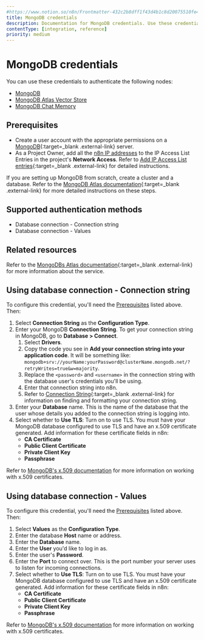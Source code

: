 ```yaml
---
#https://www.notion.so/n8n/Frontmatter-432c2b8dff1f43d4b1c8d20075510fe4
title: MongoDB credentials
description: Documentation for MongoDB credentials. Use these credentials to authenticate MongoDB in n8n, a workflow automation platform.
contentType: [integration, reference]
priority: medium
---
```


# MongoDB credentials

You can use these credentials to authenticate the following nodes:

- [MongoDB](/integrations/builtin/app-nodes/n8n-nodes-base.mongodb.md)
- [MongoDB Atlas Vector Store](/integrations/builtin/cluster-nodes/root-nodes/n8n-nodes-langchain.vectorstoremongodbatlas.md)
- [MongoDB Chat Memory](/integrations/builtin/cluster-nodes/sub-nodes/n8n-nodes-langchain.memorymongochat.md)

## Prerequisites

- Create a user account with the appropriate permissions on a [MongoDB](https://www.mongodb.com/){:target=_blank .external-link} server.
- As a Project Owner, add all the [n8n IP addresses](/manage-cloud/cloud-ip.md) to the IP Access List Entries in the project's **Network Access**. Refer to [Add IP Access List entries](https://www.mongodb.com/docs/atlas/security/ip-access-list/#add-ip-access-list-entries){:target=_blank .external-link} for detailed instructions.

If you are setting up MongoDB from scratch, create a cluster and a database. Refer to the [MongoDB Atlas documentation](https://www.mongodb.com/docs/atlas/){:target=_blank .external-link} for more detailed instructions on these steps.

## Supported authentication methods

- Database connection - Connection string
- Database connection - Values

## Related resources

Refer to the [MongoDBs Atlas documentation](https://www.mongodb.com/docs/atlas/){:target=_blank .external-link} for more information about the service.

## Using database connection - Connection string

To configure this credential, you'll need the [Prerequisites](#prerequisites) listed above. Then:

1. Select **Connection String** as the **Configuration Type**.
2. Enter your MongoDB **Connection String**. To get your connection string in MongoDB, go to **Database > Connect**.
    1. Select **Drivers**.
    2. Copy the code you see in **Add your connection string into your application code**. It will be something like: `mongodb+srv://yourName:yourPassword@clusterName.mongodb.net/?retryWrites=true&w=majority`.
    3. Replace the `<password>` and `<username>` in the connection string with the database user's credentials you'll be using.
    4. Enter that connection string into n8n.
    5. Refer to [Connection String](https://www.mongodb.com/docs/manual/reference/connection-string/){:target=_blank .external-link} for information on finding and formatting your connection string.
3. Enter your **Database** name. This is the name of the database that the user whose details you added to the connection string is logging into.
4. Select whether to **Use TLS**: Turn on to use TLS. You must have your MongoDB database configured to use TLS and have an x.509 certificate generated. Add information for these certificate fields in n8n:
    - **CA Certificate**
    - **Public Client Certificate**
    - **Private Client Key**
    - **Passphrase**

Refer to [MongoDB's x.509 documentation](https://www.mongodb.com/docs/manual/core/security-x.509/#std-label-client-x509-certificates-requirements) for more information on working with x.509 certificates.

## Using database connection - Values

To configure this credential, you'll need the [Prerequisites](#prerequisites) listed above. Then:

1. Select **Values** as the **Configuration Type**.
2. Enter the database **Host** name or address.
3. Enter the **Database** name.
4. Enter the **User** you'd like to log in as.
5. Enter the user's **Password**.
6. Enter the **Port** to connect over. This is the port number your server uses to listen for incoming connections.
7. Select whether to **Use TLS**: Turn on to use TLS. You must have your MongoDB database configured to use TLS and have an x.509 certificate generated. Add information for these certificate fields in n8n:
    - **CA Certificate**
    - **Public Client Certificate**
    - **Private Client Key**
    - **Passphrase**

Refer to [MongoDB's x.509 documentation](https://www.mongodb.com/docs/manual/core/security-x.509/#std-label-client-x509-certificates-requirements) for more information on working with x.509 certificates.
